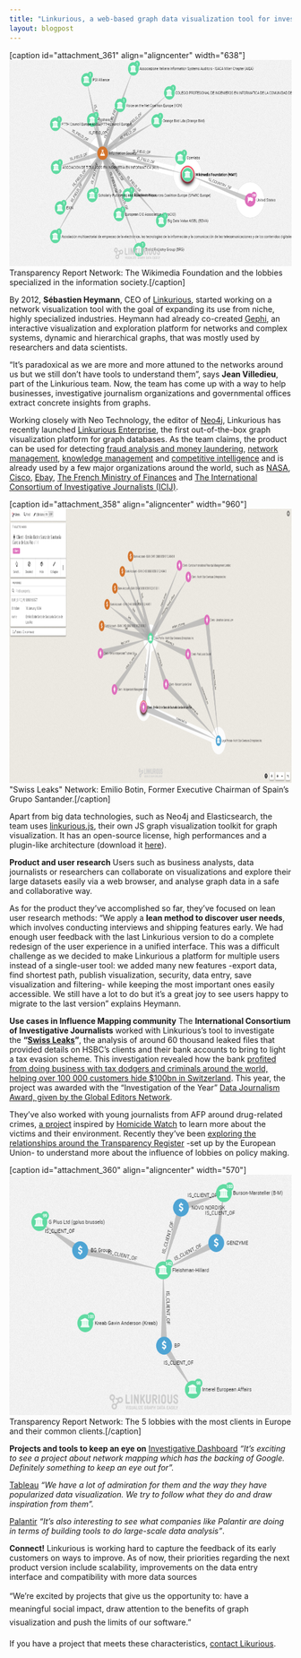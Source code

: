 ```yaml
---
title: "Linkurious, a web-based graph data visualization tool for investigative journalism"
layout: blogpost
---
```


[caption id="attachment_361" align="aligncenter" width="638"]<img class="wp-image-361" src="/assets/images/linkurious1.png" alt="Transparency Report Network: The Wikimedia Foundation and the lobbies specialized in the information society." width="638" height="368" /> Transparency Report Network: The Wikimedia Foundation and the lobbies specialized in the information society.[/caption]

By 2012, <strong>Sébastien Heymann</strong>, CEO of <a href="http://linkurio.us/" target="_blank">Linkurious</a>, started working on a network visualization tool with the goal of expanding its use from niche, highly specialized industries. Heymann had already co-created <a href="http://gephi.github.io/" target="_blank">Gephi</a>, an interactive visualization and exploration platform for networks and complex systems, dynamic and hierarchical graphs, that was mostly used by researchers and data scientists.

“It’s paradoxical as we are more and more attuned to the networks around us but we still don’t have tools to understand them”, says <strong>Jean Villedieu</strong>, part of the Linkurious team. Now, the team has come up with a way to help businesses, investigative journalism organizations and governmental offices extract concrete insights from graphs.

Working closely with Neo Technology, the editor of <a href="http://neo4j.com/" target="_blank">Neo4j</a>, Linkurious has recently launched <a href="https://linkurio.us/announcing-linkurious-enterprise-the-first-data-visualization-platform-for-graph-databases/" target="_blank">Linkurious Enterprise</a>, the first out-of-the-box graph visualization platform for graph databases. As the team claims, the product can be used for detecting <a href="https://linkurio.us/solutions/fraud-detection/" target="_blank">fraud analysis</a><a href="https://linkurio.us/solutions/fraud-detection/" target="_blank"> and money laundering</a>, <a href="https://linkurio.us/solutions/network-management/" target="_blank">network management</a>, <a href="https://linkurio.us/solutions/knowledge-management/" target="_blank">knowledge management</a> and <a href="https://linkurio.us/solutions/intelligence-analysis/" target="_blank">competitive intelligence</a> and is already used by a few major organizations around the world, such as <a href="https://www.nasa.gov/" target="_blank">NASA</a>, <a href="http://www.cisco.com/web/CL/index.html" target="_blank">Cisco</a>, <a href="http://www.ebay.es/" target="_blank">Ebay</a>, <a href="http://www.economie.gouv.fr/welcome-to-the-french-ministry-for-the-economy-and-finance" target="_blank">The French Ministry of Finances</a> and <a href="http://www.icij.org/" target="_blank">The International Consortium of Investigative Journalists (ICIJ)</a>.

[caption id="attachment_358" align="aligncenter" width="960"]<img class="wp-image-358 size-large" src="/assets/images/linkurious2.png" alt="Swiss Leaks Network - Emilio Botin, Former Executive Chairman of Spain’s Grupo Santander, network." width="960" height="489" /> "Swiss Leaks" Network: Emilio Botin, Former Executive Chairman of Spain’s Grupo Santander.[/caption]

Apart from big data technologies, such as Neo4j and Elasticsearch, the team uses <a href="https://github.com/Linkurious/linkurious.js/wiki" target="_blank">linkurious.js</a>, their own JS graph visualization toolkit for graph visualization. It has an open-source license, high performances and a plugin-like architecture (download it <a href="https://github.com/Linkurious/linkurious.js/wiki" target="_blank">here</a>).

<strong>Product and user research</strong>
Users such as business analysts, data journalists or researchers can collaborate on visualizations and explore their large datasets easily via a web browser, and analyse graph data in a safe and collaborative way.

As for the product they’ve accomplished so far, they’ve focused on lean user research methods: “We apply a <strong>lean method to discover user needs</strong>, which involves conducting interviews and shipping features early. We had enough user feedback with the last Linkurious version to do a complete redesign of the user experience in a unified interface. This was a difficult challenge as we decided to make Linkurious a platform for multiple users instead of a single-user tool: we added many new features -export data, find shortest path, publish visualization, security, data entry, save visualization and filtering- while keeping the most important ones easily accessible. We still have a lot to do but it’s a great joy to see users happy to migrate to the last version” explains Heymann.

<strong>Use cases in Influence Mapping community</strong>
The <strong>International Consortium of Investigative Journalists</strong> worked with Linkurious’s tool to investigate the <strong>“<a href="http://www.swissleaksreviewed.org/" target="_blank">Swiss Leaks</a>”</strong>, the analysis of around 60 thousand leaked files that provided details on HSBC’s clients and their bank accounts to bring to light a tax evasion scheme. This investigation revealed how the bank <a href="https://linkurio.us/how-the-icij-used-linkurious-to-reveal-the-secrets-hidden-in-the-swiss-leaks-data/" target="_blank">profited from doing business with tax dodgers and criminals around the world, helping over 100 000 customers hide $100bn in Switzerland</a>. This year, the project was awarded with the “Investigation of the Year” <a href="http://www.globaleditorsnetwork.org/programmes/data-journalism-awards/" target="_blank">Data Journalism Award, given by the Global Editors Network</a>.

They’ve also worked with young journalists from AFP around drug-related crimes, <a href="http://blogs.afp.com/makingof/?post/reglements-de-comptes-a-marseille" target="_blank">a project</a> inspired by <a href="http://homicidewatch.org/">Homicide Watch</a> to learn more about the victims and their environment. Recently they’ve been <a href="https://linkurio.us/visualizing-the-influence-of-lobbies-in-europe/" target="_blank">exploring the relationships around the Transparency Register</a> -set up by the European Union- to understand more about the influence of lobbies on policy making.

[caption id="attachment_360" align="aligncenter" width="570"]<img class="wp-image-360" src="/assets/images/linkurious3.png" alt="Transparency Report Network: The 5 lobbies with the most clients in Europe and their common clients." width="570" height="429" /> Transparency Report Network: The 5 lobbies with the most clients in Europe and their common clients.[/caption]

<strong>Projects and tools to keep an eye on</strong>
<a href="https://www.investigativedashboard.org/" target="_blank">Investigative Dashboard</a>
<em>“It’s exciting to see a project about network mapping which has the backing of Google. Definitely something to keep an eye out for”.</em>

<a href="http://www.tableau.com/es-es" target="_blank">Tableau</a>
<em>“We have a lot of admiration for them and the way they have popularized data visualization. We try to follow what they do and draw inspiration from them”.</em>

<a href="https://www.palantir.com/" target="_blank">Palantir</a>
<em>“It’s also interesting to see what companies like Palantir are doing in terms of building tools to do large-scale data analysis”</em>.

<strong>Connect!</strong>
Linkurious is working hard to capture the feedback of its early customers on ways to improve. As of now, their priorities regarding the next product version include scalability, improvements on the data entry interface and compatibility with more data sources

<span style="line-height: 1.7;">“We’re excited by projects that give us the opportunity to: have a meaningful social impact, draw attention to the benefits of graph visualization and push the limits of our software.”</span>

<span style="line-height: 1.7;">If you have a project that meets these characteristics, <a href="http://linkurio.us/contact/" target="_blank">contact Likurious</a>. </span>
